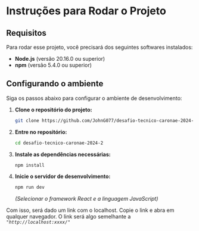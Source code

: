 # Instruções para Rodar o Projeto

## Requisitos

Para rodar esse projeto, você precisará dos seguintes softwares instalados:

- **Node.js** (versão 20.16.0 ou superior)
- **npm** (versão 5.4.0 ou superior)

## Configurando o ambiente

Siga os passos abaixo para configurar o ambiente de desenvolvimento:

1. **Clone o repositório do projeto:**
    ```sh
    git clone https://github.com/JohnG077/desafio-tecnico-caronae-2024-2.git
    ```
2. **Entre no repositório:**
    ```sh
    cd desafio-tecnico-caronae-2024-2
    ```
3. **Instale as dependências necessárias:** 
    ```sh
    npm install
    ```
4. **Inicie o servidor de desenvolvimento:**
    ```sh
    npm run dev
    ```
    *(Selecionar o framework React e a linguagem JavaScript)*

Com isso, será dado um link com o localhost. Copie o link e abra em qualquer navegador. O link será algo semelhante a *`"http://localhost:xxxx/"`*